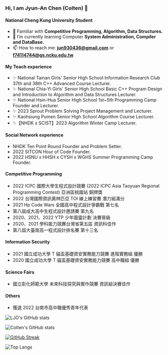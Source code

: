 ### Hi, I am Jyun-An Chen (Colten)  👋

#### National Cheng Kung University Student

- 💬 Familiar with **Competitive Programming, Algorithm, Data Structures.**
- 🌱 I’m currently learning Computer **System Administration, Compiler and DataBase.**
- 📫 How to reach me: **jun930436@gmail.com** or **f74114744@gs.ncku.edu.tw**

#### My Teach experience

- ✨ National Tainan Girls' Senior High School Information Research Club 37th and 38th C++ Advanced Course Lecturer.
- ✨ National Chia-Yi Girls' Senior High School Basic C++ Program Design and Introduction to Algorithm and Data Structures Lecturer.
- ✨ National Hsin-Hua Senior High School 1st~5th Programming Camp Founder and Lecturer.
- ✨ 2023 Sprout Problem Solving Project Management and Lecturer.
- ✨ Kaohsiung Pumen Senior High School Algorithm Course Lecturer.
- ✨【NHDK x SCIST】2023 Algorithm Winter Camp Lecturer.

#### Social Network experience

- NHDK Ten Point Round Founder and Problem Setter.
- 2022 SITCON Hour of Code Founder.
- 2022 HSNU x HHSH x CYSH x WGHS Summer Programming Camp Founder.

#### Competitive Programming

- 2022 ICPC 國際大學生程式設計競賽 (2022 ICPC Asia Taoyuan Regional Programming Contest) 亞洲區桃園站 銅牌獎
- 2022 台灣國際資訊奧林匹亞 TOI 線上練習賽 潛力組滿分
- 2021 Hp Code Wars 全國高中程式設計爭霸戰 第七名
- 第八屆成大高中生程式設計邀請賽 第九名
- 2020、2021、2022 YTP 少年圖靈計劃 決賽晉級
- 2020、2021 學科能力競賽台灣省第五區 資訊科佳作
- 第八屆大臺南高一程式設計排名賽 第十三名

#### Information Security

- 2021 國立成功大學 T 貓盃基礎資安實務能力競賽 進階實務組 優勝
- 2020 國立成功大學 T 貓盃基礎資安實務能力競賽 高中職組 優勝

#### Science Fairs

- 國立彰化師範大學 未來科技探究與實作競賽 資訊組決賽佳作

#### Others

- 獲選 2022 台南市高中職優秀青年代表


![LJO's GitHub stats](https://github-readme-stats.vercel.app/api?username=ColtenOuO&show_icons=true&theme=tokyonight&hide_border=true)

![Colten's GitHub stats](https://github-readme-stats.vercel.app/api?username=ColtenOuO&show_icons=true&theme=tokyonight&hide_border=true)

[![GitHub Streak](https://github-readme-streak-stats.herokuapp.com?user=ColtenOuO&theme=tokyonight&count_private=true&hide_border=true&date_format=M%20j%5B%2C%20Y%5D)](https://git.io/streak-stats)

![Top Langs](https://github-readme-stats.vercel.app/api/top-langs/?username=ColtenOuO&layout=compact&theme=tokyonight&hide_border=true&hide=html)


<!--
**ColtenOuO/ColtenOuO** is a ✨ _special_ ✨ repository because its `README.md` (this file) appears on your GitHub profile.
Here are some ideas to get you started:

- 🔭 I’m currently working on ...
- 🌱 I’m currently learning ...
- 👯 I’m looking to collaborate on ...
- 🤔 I’m looking for help with ...
- 💬 Ask me about ...
- 📫 How to reach me: ...
- 😄 Pronouns: ...
- ⚡ Fun fact: ...
-->
